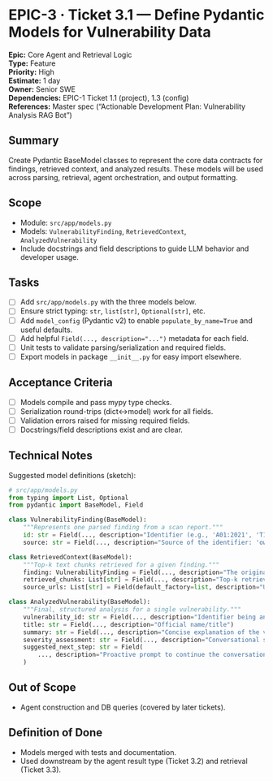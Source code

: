 
# EPIC-3 · Ticket 3.1 — Define Pydantic Models for Vulnerability Data

**Epic:** Core Agent and Retrieval Logic  
**Type:** Feature  
**Priority:** High  
**Estimate:** 1 day  
**Owner:** Senior SWE  
**Dependencies:** EPIC-1 Ticket 1.1 (project), 1.3 (config)  
**References:** Master spec (“Actionable Development Plan: Vulnerability Analysis RAG Bot”)

## Summary
Create Pydantic BaseModel classes to represent the core data contracts for findings, retrieved context, and analyzed results. These models will be used across parsing, retrieval, agent orchestration, and output formatting.

## Scope
- Module: `src/app/models.py`
- Models: `VulnerabilityFinding`, `RetrievedContext`, `AnalyzedVulnerability`
- Include docstrings and field descriptions to guide LLM behavior and developer usage.

## Tasks
- [ ] Add `src/app/models.py` with the three models below.
- [ ] Ensure strict typing: `str`, `list[str]`, `Optional[str]`, etc.
- [ ] Add `model_config` (Pydantic v2) to enable `populate_by_name=True` and useful defaults.
- [ ] Add helpful `Field(..., description="...")` metadata for each field.
- [ ] Unit tests to validate parsing/serialization and required fields.
- [ ] Export models in package `__init__.py` for easy import elsewhere.

## Acceptance Criteria
- [ ] Models compile and pass mypy type checks.
- [ ] Serialization round-trips (dict<->model) work for all fields.
- [ ] Validation errors raised for missing required fields.
- [ ] Docstrings/field descriptions exist and are clear.

## Technical Notes
Suggested model definitions (sketch):
```python
# src/app/models.py
from typing import List, Optional
from pydantic import BaseModel, Field

class VulnerabilityFinding(BaseModel):
    """Represents one parsed finding from a scan report."""
    id: str = Field(..., description="Identifier (e.g., 'A01:2021', 'T1059')")
    source: str = Field(..., description="Source of the identifier: 'owasp' or 'mitre'")

class RetrievedContext(BaseModel):
    """Top-k text chunks retrieved for a given finding."""
    finding: VulnerabilityFinding = Field(..., description="The original finding")
    retrieved_chunks: List[str] = Field(..., description="Top-k retrieved text chunks")
    source_urls: List[str] = Field(default_factory=list, description="Unique source URLs cited")

class AnalyzedVulnerability(BaseModel):
    """Final, structured analysis for a single vulnerability."""
    vulnerability_id: str = Field(..., description="Identifier being analyzed")
    title: str = Field(..., description="Official name/title")
    summary: str = Field(..., description="Concise explanation of the vulnerability")
    severity_assessment: str = Field(..., description="Conversational severity & impact")
    suggested_next_step: str = Field(
        ..., description="Proactive prompt to continue the conversation"
    )
```

## Out of Scope
- Agent construction and DB queries (covered by later tickets).

## Definition of Done
- Models merged with tests and documentation.
- Used downstream by the agent result type (Ticket 3.2) and retrieval (Ticket 3.3).
